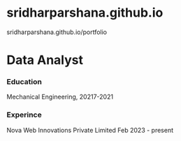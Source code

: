 # sridharparshana.github.io
sridharparshana.github.io/portfolio

# Data Analyst

### Education
Mechanical Engineering, 20217-2021

### Experince
Nova Web Innovations Private Limited Feb 2023 - present

